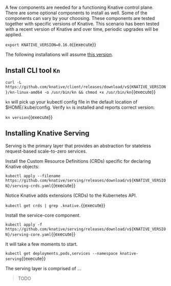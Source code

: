 A few components are needed for a functioning Knative control plane. There are some optional components to install as well. Some of the components can vary by your choosing. These components are tested together with specific versions of Knative. This scenario has been tested with a recent version of Knative and over time, periodic upgrades will be applied.

`export KNATIVE_VERSION=0.16.0`{{execute}}

The following installations will assume [this version](https://github.com/knative/client/releases).

## Install CLI tool `Kn`

`curl -L https://github.com/knative/client/releases/download/v${KNATIVE_VERSION}/kn-linux-amd64 -o /usr/bin/kn && chmod +x /usr/bin/kn`{{execute}}

`kn` will pick up your kubectl config file in the default location of $HOME/.kube/config. Verify `kn` is installed and reports correct version:

`kn version`{{execute}}

## Installing Knative Serving

Serving is the primary layer that provides an abstraction for stateless request-based scale-to-zero services.

Install the Custom Resource Definitions (CRDs) specific for declaring Knative objects:

`kubectl apply --filename https://github.com/knative/serving/releases/download/v${KNATIVE_VERSION}/serving-crds.yaml`{{execute}}

Notice Knative adds extensions (CRDs) to the Kubernetes API.

`kubectl get crds | grep .knative.`{{execute}}

Install the service-core component.

`kubectl apply -f https://github.com/knative/serving/releases/download/v${KNATIVE_VERSION}/serving-core.yaml`{{execute}}

It will take a few moments to start.

`kubectl get deployments,pods,services --namespace knative-serving`{{execute}}

The serving layer is comprised of ...

> TODO